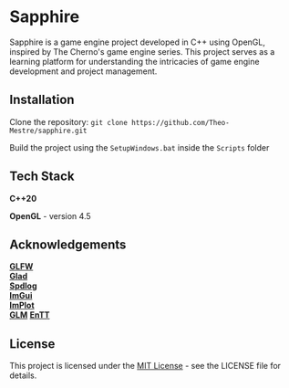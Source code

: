 # Sapphire

Sapphire is a game engine project developed in C++ using OpenGL, inspired by The Cherno's game engine series. This project serves as a learning platform for understanding the intricacies of game engine development and project management.


## Installation

Clone the repository: `git clone https://github.com/Theo-Mestre/sapphire.git`

Build the project using the `SetupWindows.bat` inside the `Scripts` folder
    
## Tech Stack

**C++20**

**OpenGL** - version 4.5
## Acknowledgements

**[GLFW](https://github.com/glfw/glfw)**  
**[Glad](https://github.com/Dav1dde/glad)**   
**[Spdlog](https://github.com/gabime/spdlog)**  
**[ImGui](https://github.com/ocornut/imgui)**  
**[ImPlot](https://github.com/epezent/implot)**  
**[GLM](https://github.com/g-truc/glm)** 
**[EnTT](https://github.com/skypjack/entt)** 


## License

This project is licensed under the [MIT License](https://choosealicense.com/licenses/mit/) - see the LICENSE file for details.
